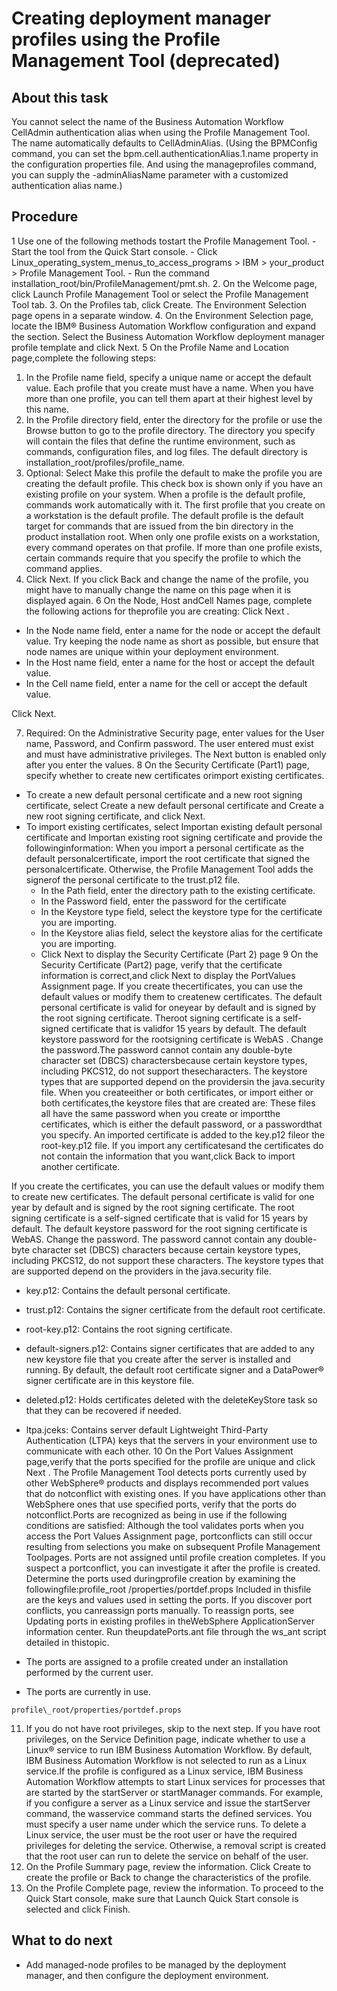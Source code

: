 # Creating deployment manager profiles using the Profile Management Tool (deprecated)

## About this task

<!-- image -->

You cannot select the name of the
Business Automation Workflow CellAdmin authentication alias when
using the Profile Management Tool. The name automatically defaults
to CellAdminAlias. (Using the BPMConfig command,
you can set the bpm.cell.authenticationAlias.1.name property
in the configuration properties file. And using the manageprofiles command,
you can supply the -adminAliasName parameter
with a customized authentication alias name.)

## Procedure

1 Use one of the following methods tostart the Profile Management Tool.
    - Start the tool from the Quick Start console.
    - Click
Linux\_operating\_system\_menus\_to\_access\_programs > IBM >
your\_product > Profile Management Tool.
    - Run the command installation\_root/bin/ProfileManagement/pmt.sh.
2. On the Welcome page,
click Launch Profile Management Tool or select
the Profile Management Tool tab.
3. On the Profiles tab,
click Create.  The Environment
Selection  page opens in a separate window.
4. On the Environment Selection page,
locate the IBM® Business Automation
Workflow configuration
and expand the section. Select the Business Automation Workflow deployment
manager profile template and click Next.
5 On the Profile Name and Location page,complete the following steps:

1. In the Profile name field, specify
a unique name or accept the default value.  Each profile
that you create must have a name. When you have more than one profile,
you can tell them apart at their highest level by this name.
2. In the Profile directory field,
enter the directory for the profile or use the Browse button
to go to the profile directory. The directory you specify
will contain the files that define the runtime environment, such as
commands, configuration files, and log files. The default directory
is installation\_root/profiles/profile\_name.
3. Optional: Select Make this profile
the default to make the profile you are creating the default
profile. This check box is shown only if you have an existing
profile on your system. When a profile is the default profile,
commands work automatically with it. The first profile that you create
on a workstation is the default profile. The default profile is the
default target for commands that are issued from the bin directory
in the product installation root. When only one profile exists on
a workstation, every command operates on that profile. If more than
one profile exists, certain commands require that you specify the
profile to which the command applies.
4. Click Next. If you
click Back and change the name of the profile,
you might have to manually change the name on this page when it is
displayed again.
6 On the Node, Host andCell Names page, complete the following actions for theprofile you are creating: Click Next .

- In the Node name field, enter a name for
the node or accept the default value. Try keeping the node name as
short as possible, but ensure that node names are unique within your
deployment environment.
- In the Host name field, enter a name for
the host or accept the default value.
- In the Cell name field, enter a name for
the cell or accept the default value.

Click Next.

7. Required: On the Administrative
Security page, enter values for the User name, Password,
and Confirm password. The user entered must
exist and must have administrative privileges. The Next button
is enabled only after you enter the values.
8 On the Security Certificate (Part1) page, specify whether to create new certificates orimport existing certificates.

- To create a new default personal certificate and a new root
signing certificate, select Create a new default personal
certificate and Create a new root signing certificate,
and click Next.
- To import existing certificates, select Importan existing default personal certificate and Importan existing root signing certificate and provide the followinginformation: When you import a personal certificate as the default personalcertificate, import the root certificate that signed the personalcertificate. Otherwise, the Profile Management Tool adds the signerof the personal certificate to the trust.p12 file.
    - In the Path field, enter the directory
path to the existing certificate.
    - In the Password field, enter the password
for the certificate
    - In the Keystore type field, select the
keystore type for the certificate you are importing.
    - In the Keystore alias field,  select the
keystore alias for the certificate you are importing.
    - Click  Next to display the Security
Certificate (Part 2) page
9 On the Security Certificate (Part2) page, verify that the certificate information is correct,and click Next to display the PortValues Assignment page. If you create thecertificates, you can use the default values or modify them to createnew certificates. The default personal certificate is valid for oneyear by default and is signed by the root signing certificate. Theroot signing certificate is a self-signed certificate that is validfor 15 years by default. The default keystore password for the rootsigning certificate is WebAS . Change the password.The password cannot contain any double-byte character set (DBCS) charactersbecause certain keystore types, including PKCS12, do not support thesecharacters. The keystore types that are supported depend on the providersin the java.security file. When you createeither or both certificates, or import either or both certificates,the keystore files that are created are: These files all have the same password when you create or importthe certificates, which is either the default password, or a passwordthat you specify. An imported certificate is added to the key.p12 fileor the root-key.p12 file. If you import any certificatesand the certificates do not contain the information that you want,click Back to import another certificate.

If you create the
certificates, you can use the default values or modify them to create
new certificates. The default personal certificate is valid for one
year by default and is signed by the root signing certificate. The
root signing certificate is a self-signed certificate that is valid
for 15 years by default. The default keystore password for the root
signing certificate is WebAS. Change the password.
The password cannot contain any double-byte character set (DBCS) characters
because certain keystore types, including PKCS12, do not support these
characters. The keystore types that are supported depend on the providers
in the java.security file.

- key.p12: Contains the default personal certificate.
- trust.p12: Contains the signer certificate
from the default root certificate.
- root-key.p12: Contains the root signing certificate.
- default-signers.p12: Contains signer certificates
that are added to any new keystore file that you create after the
server is installed and running. By default, the default root certificate
signer and a DataPower® signer
certificate are in this keystore file.
- deleted.p12: Holds certificates deleted with
the deleteKeyStore task so that they can be recovered if needed.
- ltpa.jceks: Contains server default Lightweight
Third-Party Authentication (LTPA) keys that the servers in your environment
use to communicate with each other.
10 On the Port Values Assignment page,verify that the ports specified for the profile are unique and click Next . The Profile Management Tool detects ports currently used by other WebSphere® products and displays recommended port values that do notconflict with existing ones. If you have applications other than WebSphere ones that use specified ports, verify that the ports do notconflict.Ports are recognized as being in use if the following conditions are satisfied: Although the tool validates ports when you access the Port Values Assignment page, portconflicts can still occur resulting from selections you make on subsequent Profile Management Toolpages. Ports are not assigned until profile creation completes. If you suspect a portconflict, you can investigate it after the profile is created. Determine the ports used duringprofile creation by examining the followingfile:profile\_root /properties/portdef.props Included in thisfile are the keys and values used in setting the ports. If you discover port conflicts, you canreassign ports manually. To reassign ports, see Updating ports in existing profiles in theWebSphere ApplicationServer information center. Run theupdatePorts.ant file through the ws\_ant script detailed in thistopic.

- The ports are assigned to a profile created under an installation performed by the current
user.
- The ports are currently in use.

```
profile\_root/properties/portdef.props
```

11. If you do not have root privileges, skip to the
next step. If you have root privileges, on the Service Definition page,
indicate whether to use a Linux® service to run IBM Business Automation Workflow.
By default, IBM Business Automation Workflow is not selected to run
as a Linux service.If the profile is configured as a Linux
service, IBM Business Automation Workflow attempts to start Linux services for processes that are started by the
startServer or startManager commands. For example, if you
configure a server as a Linux service and issue the
startServer command, the wasservice command starts the defined
services.
You must specify a user name under which the service runs. 
To delete a Linux service, the user must be the root user or have the
required privileges for deleting the service. Otherwise, a removal script is created that the root
user can run to delete the service on behalf of the user.
12. On the Profile Summary page,
review the information. Click Create to create
the profile or Back to change the characteristics
of the profile.
13. On the Profile Complete page,
review the information. To proceed to the Quick Start console, make
sure that Launch Quick Start console is selected
and click Finish.

## What to do next

- Add managed-node profiles to be managed by the deployment manager,
and then configure the deployment environment.